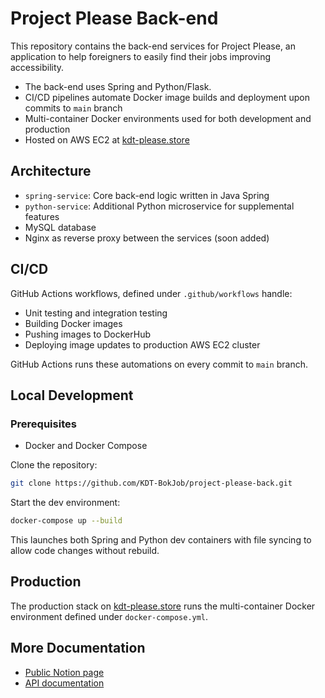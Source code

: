 # Project Please Back-end

This repository contains the back-end services for Project Please, an application to help foreigners to easily find their jobs improving accessibility.

- The back-end uses Spring and Python/Flask.
- CI/CD pipelines automate Docker image builds and deployment upon commits to `main` branch
- Multi-container Docker environments used for both development and production
- Hosted on AWS EC2 at [kdt-please.store](http://kdt-please.store/swagger-ui/index.html)

## Architecture

- `spring-service`: Core back-end logic written in Java Spring
- `python-service`: Additional Python microservice for supplemental features
- MySQL database
- Nginx as reverse proxy between the services (soon added)

## CI/CD

GitHub Actions workflows, defined under `.github/workflows` handle:

- Unit testing and integration testing
- Building Docker images
- Pushing images to DockerHub
- Deploying image updates to production AWS EC2 cluster

GitHub Actions runs these automations on every commit to `main` branch.

## Local Development

### Prerequisites

- Docker and Docker Compose

Clone the repository:

```bash
git clone https://github.com/KDT-BokJob/project-please-back.git
```

Start the dev environment:

```bash
docker-compose up --build
```

This launches both Spring and Python dev containers with file syncing to allow code changes without rebuild.

## Production

The production stack on [kdt-please.store](http://kdt-please.store/swagger-ui/index.html) runs the multi-container Docker environment defined under `docker-compose.yml`.

## More Documentation

- [Public Notion page](https://www.notion.so/K-DT-1a46b10690ce4d9299c8ddf0f5379439)
- [API documentation](http://kdt-please.store/swagger-ui/index.html#/)
